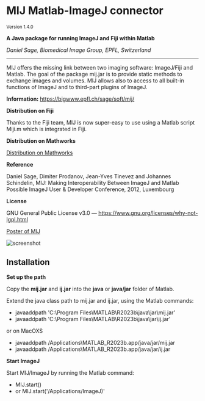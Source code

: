 # MIJ Matlab-ImageJ connector
<small>Version 1.4.0</small>

**A Java package for running ImageJ and Fiji within Matlab**

*Daniel Sage, Biomedical Image Group, EPFL, Switzerland*

---

MIJ offers the missing link between two imaging software: ImageJ/Fiji and Matlab. 
The goal of the package mij.jar is to provide static methods to exchange images and volumes. 
MIJ allows also to access to all built-in functions of ImageJ and to third-part plugins of ImageJ. 


<b>Information:</b> https://bigwww.epfl.ch/sage/soft/mij/


__Distribution on Fiji__

Thanks to the Fiji team, MIJ is now super-easy to use using a Matlab script Miji.m 
which is integrated in Fiji. 

__Distribution on Mathworks__

[Distribution on Mathworks](https://www.mathworks.com/matlabcentral/fileexchange/47545-mij-running-imagej-and-fiji-within-matlab)

__Reference__ 

Daniel Sage, Dimiter Prodanov, Jean-Yves Tinevez and Johannes Schindelin, MIJ: Making Interoperability Between ImageJ and Matlab Possible ImageJ User & Developer Conference, 2012, Luxembourg

__License__ 

GNU General Public License v3.0 — https://www.gnu.org/licenses/why-not-lgpl.html

[Poster of MIJ](https://bigwww.epfl.ch/sage/soft/mij/Poster-MIJ-Daniel-Sage.pdf)


![screenshot](splash.jpg "screenshot")

Installation
------------
**Set up the path**

Copy the **mij.jar** and **ij.jar** into the **java** or **java/jar** folder of Matlab.
  
Extend the java class path to mij.jar and ij.jar, using the Matlab commands: 

- javaaddpath 'C:\Program Files\MATLAB\R2023b\java\jar\mij.jar'
- javaaddpath 'C:\Program Files\MATLAB\R2023b\java\jar\ij.jar'

or on MacOXS

- javaaddpath /Applications\MATLAB_R2023b.app/java/jar/mij.jar
- javaaddpath /Applications\MATLAB_R2023b.app/java/jar/ij.jar

**Start ImageJ**

Start MIJ/ImageJ by running the Matlab command: 

- MIJ.start()
- or MIJ.start('/Applications/ImageJ)'


